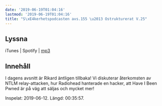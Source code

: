 ```yaml
---
date: '2019-06-19T01:04:16'
lastmod: '2019-06-19T01:04:16'
title: "S\xE4kerhetspodcasten avs.155 \u2013 Ostrukturerat V.25"
---
```

## Lyssna

iTunes \| Spotify \| [mp3](http://traffic.libsyn.com/sakerhetspodcasten/2019-06-13_Sakerhetspodcasten_ostrukt.mp3)

## Innehåll

I dagens avsnitt är Rikard äntligen tillbaka! Vi diskuterar återkomsten av NTLM relay-attacken,
hur Radiohead hanterade en hacker, att Have I Been Pwned är på väg att säljas och mycket mer!

Inspelat: 2019-06-12. Längd: 00:35:57.

